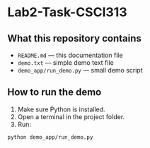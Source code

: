 # Lab2-Task-CSCI313

## What this repository contains

- `README.md` — this documentation file  
- `demo.txt` — simple demo text file  
- `demo_app/run_demo.py` — small demo script

## How to run the demo

1. Make sure Python is installed.
2. Open a terminal in the project folder.
3. Run:

```bash
python demo_app/run_demo.py
